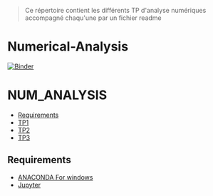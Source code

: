 > Ce répertoire contient les différents TP d'analyse numériques  accompagné chaqu'une par un fichier readme
# Numerical-Analysis
[![Binder](https://mybinder.org/badge_logo.svg)](https://mybinder.org/v2/gh/Ahlem125/Numerical-Analysis/main)

# NUM_ANALYSIS
<!-- START doctoc generated TOC please keep comment here to allow auto update -->
<!-- DON'T EDIT THIS SECTION, INSTEAD RE-RUN doctoc TO UPDATE -->


- [Requirements](#requirements)
- [TP1][TP1]
- [TP2][TP2]
- [TP3][TP3]



<!-- END doctoc generated TOC please keep comment here to allow auto update -->

## Requirements

* [ANACONDA For windows][ANACONDA] 
* [Jupyter][Jup]



[ANACONDA]: https://www.anaconda.com/products/individual
[Jup]: https://jupyter.org/
[oct]: https://www.gnu.org/software/octave/index
[TP1]: https://github.com/Ahlem125/Numerical-Analysis/tree/main/TP1
[TP2]: https://github.com/Ahlem125/Numerical-Analysis/tree/main/TP2
[TP3]: https://github.com/Ahlem125/Numerical-Analysis/tree/main/TP3



